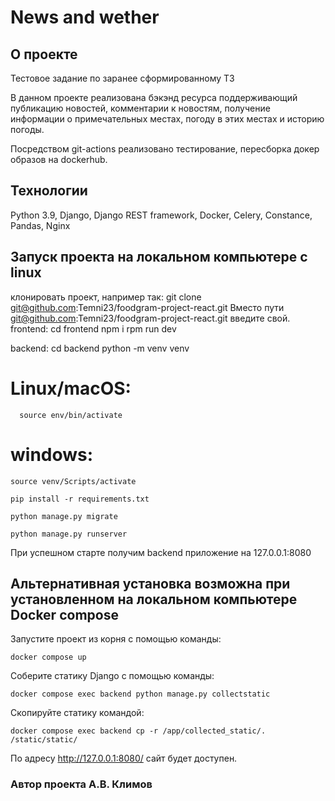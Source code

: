#  News and wether

## О проекте
Тестовое задание по заранее сформированному ТЗ

В данном проекте реализована бэкэнд ресурса поддерживающий публикацию новостей, комментарии к новостям, получение информации о примечательных местах, погоду в этих местах и историю погоды.

Посредством git-actions реализовано тестирование, пересборка докер образов на dockerhub.

## Технологии
Python 3.9, Django, Django REST framework, Docker, Celery, Constance, Pandas, Nginx

## Запуск проекта на локальном компьютере c linux

клонировать проект, например так:
git clone git@github.com:Temni23/foodgram-project-react.git
Вместо пути git@github.com:Temni23/foodgram-project-react.git введите свой.
frontend:
cd frontend
npm i
rpm run dev

backend:
cd backend
python -m venv venv

# Linux/macOS:
```
  source env/bin/activate
  ```
# windows:
  ```
  source venv/Scripts/activate
  ```

```
pip install -r requirements.txt
```
```
python manage.py migrate
```
```
python manage.py runserver
```
При успешном старте получим backend приложение на 127.0.0.1:8080

## Альтернативная установка возможна при установленном на локальном компьютере Docker compose

Запустите проект из корня с помощью команды:
```
docker compose up
```
Соберите статику Django с помощью команды:
```
docker compose exec backend python manage.py collectstatic
```
Скопируйте статику командой:
```
docker compose exec backend cp -r /app/collected_static/. /static/static/
```
По адресу http://127.0.0.1:8080/ сайт будет доступен.


### Автор проекта А.В. Климов

